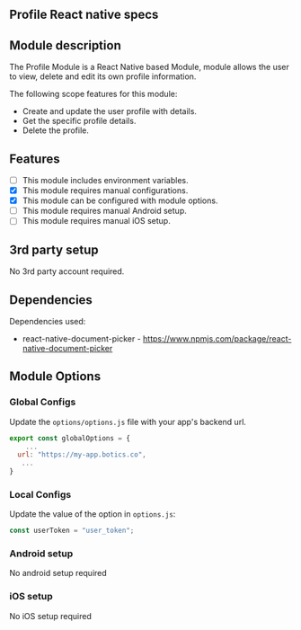 ## Profile React native specs

## Module description

The Profile Module is a React Native based Module, module allows the user to view, delete and edit its own profile information.

The following scope features for this module:

- Create and update the user profile with details.
- Get the specific profile details.
- Delete the profile.

## Features

- [ ] This module includes environment variables.
- [x] This module requires manual configurations.
- [x] This module can be configured with module options.
- [ ] This module requires manual Android setup.
- [ ] This module requires manual iOS setup.

## 3rd party setup

No 3rd party account required.

## Dependencies

Dependencies used:
- react-native-document-picker - https://www.npmjs.com/package/react-native-document-picker

##  Module Options

### Global Configs
Update the ``options/options.js`` file with your app's backend url.
```js
export const globalOptions = {
    ...
  url: "https://my-app.botics.co",
   ...
}
```

### Local Configs
Update the value of the option in `options.js`:

```js
const userToken = "user_token";

```

### Android setup

No android setup required

### iOS setup

No iOS setup required
